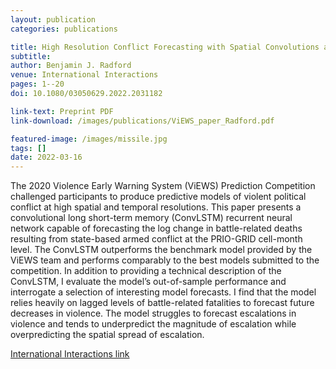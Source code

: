 ```yaml
---
layout: publication
categories: publications

title: High Resolution Conflict Forecasting with Spatial Convolutions and Long Short-Term Memory
subtitle: 
author: Benjamin J. Radford
venue: International Interactions
pages: 1--20
doi: 10.1080/03050629.2022.2031182

link-text: Preprint PDF
link-download: /images/publications/ViEWS_paper_Radford.pdf

featured-image: /images/missile.jpg
tags: []
date: 2022-03-16
---
```


The 2020 Violence Early Warning System (ViEWS) Prediction Competition challenged participants to produce predictive models of violent political conflict at high spatial and temporal resolutions. This paper presents a convolutional long short-term memory (ConvLSTM) recurrent neural network capable of forecasting the log change in battle-related deaths resulting from state-based armed conflict at the PRIO-GRID cell-month level. The ConvLSTM outperforms the benchmark model provided by the ViEWS team and performs comparably to the best models submitted to the competition. In addition to providing a technical description of the ConvLSTM, I evaluate the model’s out-of-sample performance and interrogate a selection of interesting model forecasts. I find that the model relies heavily on lagged levels of battle-related fatalities to forecast future decreases in violence. The model struggles to forecast escalations in violence and tends to underpredict the magnitude of escalation while overpredicting the spatial spread of escalation.

[International Interactions link](https://www.tandfonline.com/doi/full/10.1080/03050629.2022.2031182?src=)